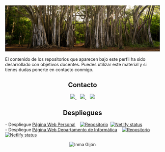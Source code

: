 <p align="center">
  <a href="https://igijon.netlify.app/" target="_blank"><img src="./images/banner.jpeg" 
   borderRadius='1rem' boxShadow = '0 5px 18px rgba(0,0,0,0.3)'></a>
</p>

El contenido de los repositorios que aparecen bajo este perfil ha sido desarrollado con objetivos docentes.
Puedes utilizar este material y si tienes dudas ponerte en contacto conmigo.

<h2 align="center">Contacto</h2>
<p align="center">
    <a href="https://twitter.com/InmaculadaGijn1" target="_blank">
        <img src="https://cdn.icon-icons.com/icons2/895/PNG/512/Twitter_icon_icon-icons.com_69154.png" 
    height="60">
    </a> &nbsp;&nbsp;
     <a href="https://www.youtube.com/channel/UCDC8YnQsB0eRoM-u_qq200w" target="_blank">
        <img src="https://cdn.icon-icons.com/icons2/195/PNG/256/YouTube_23392.png" 
    height="60">
    </a>  &nbsp;&nbsp;
    <a href="https://igijon.netlify.app/" target="_blank">
        <img src="https://avant2.es/wp-content/uploads/2020/02/icono-web.png" 
    height="60"> 
    </a> 
</p>
<h2 align="center">Despliegues</h2>

<p>
  - Despliegue <a href="https://igijon.netlify.app/" target="_blank">Página Web Personal</a> &nbsp;&nbsp; <a href="https://github.com/igijon/igijon" target="_blank"><img src="https://image.flaticon.com/icons/png/512/3291/3291695.png" alt="Repositorio" width="25px"></a>&nbsp;&nbsp;<a href="https://app.netlify.com/sites/igijon/deploys" target="_blank"><img alt="Netlify status" src="https://api.netlify.com/api/v1/badges/4501457f-083e-4ef0-a8ef-b6c94c0f41d2/deploy-status"/></a><br>
  - Despliegue <a href="https://informaticacifpvg.netlify.app/" target="_blank">Página Web Departamento de Informática</a> &nbsp;&nbsp; <a href="https://github.com/igijon/inf_com_dep_CIFP_VG" target="_blank"><img src="https://image.flaticon.com/icons/png/512/3291/3291695.png" alt="Repositorio" width="25px"></a>&nbsp;&nbsp;<a href="https://app.netlify.com/sites/informaticacifpvg/deploys" target="_blank"><img alt="Netlify status" src="https://api.netlify.com/api/v1/badges/4c7f9ef1-f6f7-4066-a6d8-84d447459e11/deploy-status"/></a>
</p>

<p align="center"> 
   <img src="https://komarev.com/ghpvc/?username=igijon&label=Views&color=ff69b4&style=flat" alt="Inma Gijón" />
</p>

